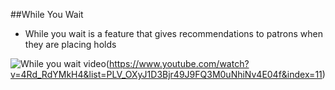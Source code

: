 ##While You Wait

- While you wait is a feature that gives recommendations to patrons when they are placing holds

![While you wait video](/manual/images/Wait.png)(https://www.youtube.com/watch?v=4Rd_RdYMkH4&list=PLV_OXyJ1D3Bjr49J9FQ3M0uNhiNv4E04f&index=11)
